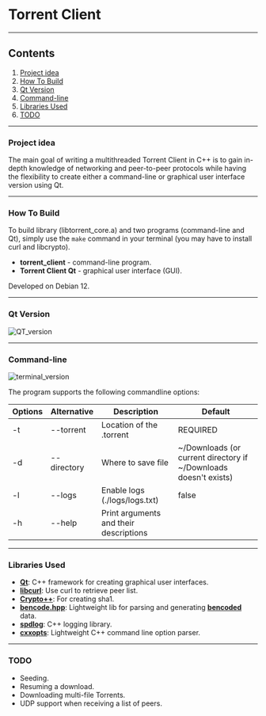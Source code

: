 # Torrent Client

---

## Contents

1. [Project idea](#project-idea)
2. [How To Build](#how-to-build)
3. [Qt Version](#qt-version)
4. [Command-line](#command-line)
5. [Libraries Used](#libraries-used)
6. [TODO](#todo)

---

### Project idea
The main goal of writing a multithreaded Torrent Client in C++ is to gain in-depth knowledge of networking and peer-to-peer protocols while having the flexibility to create either a command-line or graphical user interface version using Qt.

---

### How To Build
To build library (libtorrent_core.a) and two programs (command-line and Qt), simply use the `make` command in your terminal (you may have to install curl and libcrypto).

- **torrent_client** - command-line program.
- **Torrent Client Qt** - graphical user interface (GUI).

Developed on Debian 12.

---

### Qt Version
![QT_version](https://github.com/punkertron/Torrent_Client_CPP/assets/82904352/a28586e4-32f6-4984-abf5-d2feb4e02f33)

---

### Command-line
![terminal_version](https://github.com/punkertron/Torrent_Client_CPP/assets/82904352/4c15d61f-56cb-43f4-9f55-37d254e40f2c)

The program supports the following commandline options:

| Options | Alternative | Description                             | Default            |
|---------|-------------|-----------------------------------------|--------------------|
| -t      | --torrent   | Location of the .torrent                | REQUIRED           |
| -d      | --directory | Where to save file                      | ~/Downloads (or current directory if ~/Downloads doesn't exists)           |
| -l      | --logs      | Enable logs (./logs/logs.txt)           | false              |
| -h      | --help      | Print arguments and their descriptions  |                    |

---

### Libraries Used
- [**Qt**](https://www.qt.io/): C++ framework for creating graphical user interfaces.
- [**libcurl**](https://curl.se/libcurl/): Use curl to retrieve peer list.
- [**Crypto++**](https://www.cryptopp.com/): For creating sha1.
- [**bencode.hpp**](https://github.com/jimporter/bencode.hpp): Lightweight lib for parsing and generating [**bencoded**](https://en.wikipedia.org/wiki/Bencode) data.
- [**spdlog**](https://github.com/gabime/spdlog): C++ logging library.
- [**cxxopts**](https://github.com/jarro2783/cxxopts): Lightweight C++ command line option parser.

---

### TODO
- Seeding.
- Resuming a download.
- Downloading multi-file Torrents.
- UDP support when receiving a list of peers.
